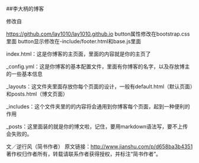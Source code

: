 ##李大柄的博客

修改自


https://github.com/lay1010/lay1010.github.io
button属性修改在bootstrap.css里面
button显示修改在-include/footer.html和base.js里面

index.html：这是你博客的主页面，里面的内容就是你的主页了

_config.yml：这是你博客的基本配置文件，里面有你博客的名字，以及存放博主的一些基本信息

_layouts：这文件夹里面存放你每个页面的设计，一般有default.html（默认页面）和posts.html（博文页面）

_includes：这个文件夹里的的内容将会通用到你博客每个页面，起到一种便利的作用

_posts：这里面装的就是你的博文啦，记住，要用markdown语法写，要不上传会失败的。

文／逆行风（简书作者）
原文链接：http://www.jianshu.com/p/d658ba3b4351
著作权归作者所有，转载请联系作者获得授权，并标注“简书作者”。

>